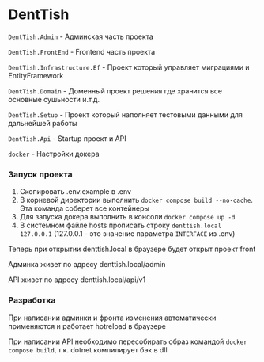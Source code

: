# DentTish

`DentTish.Admin` - Админская часть проекта

`DentTish.FrontEnd` - Frontend часть проекта 

`DentTish.Infrastructure.Ef` - Проект который управляет миграциями и EntityFramework

`DentTish.Domain` - Доменный проект решения где хранится все основные сушьности и.т.д. 

`DentTish.Setup` - Проект который наполняет тестовыми данными для дальнейшей работы

`DentTish.Api` - Startup проект и API

`docker` - Настройки докера

### Запуск проекта
1. Скопировать .env.example в .env
2. В корневой директории выполнить `docker compose build --no-cache`. Эта команда соберет все контейнеры
3. Для запуска докера выполнить в консоли `docker compose up -d`
4. В системном файле hosts прописать строку `denttish.local    127.0.0.1` (127.0.0.1 - это значение параметра `INTERFACE` из .env)

Теперь при открытии denttish.local в браузере будет открыт проект front 

Админка живет по адресу denttish.local/admin

API живет по адресу denttish.local/api/v1

### Разработка 
При написании админки и фронта изменения автоматически применяются и работает hotreload в браузере

При написании API необходимо пересобирать образ командой `docker compose build`, т.к. dotnet компилирует бэк в dll
